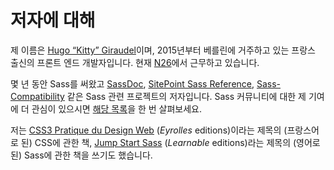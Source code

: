
# 저자에 대해

제 이름은 [Hugo “Kitty” Giraudel](https://hugogiraudel.com/)이며, 2015년부터 베를린에 거주하고 있는 프랑스 출신의 프론트 엔드 개발자입니다. 현재 [N26](https://n26.com/)에서 근무하고 있습니다.

몇 년 동안 Sass를 써왔고 [SassDoc](http://sassdoc.com/), [SitePoint Sass Reference](https://sitepoint.com/sass-reference/), [Sass-Compatibility](https://hugogiraudel.github.io/sass-compatibility//) 같은 Sass 관련 프로젝트의 저자입니다. Sass 커뮤니티에 대한 제 기여에 더 관심이 있으시면 [해당 목록](https://github.com/HugoGiraudel/awesome-sass)을 한 번 살펴보세요.

저는 [CSS3 Pratique du Design Web](https://www.eyrolles.com/Informatique/Livre/css3-9782212678963/) (*Eyrolles* editions)이라는 제목의 (프랑스어로 된) CSS에 관한 책, [Jump Start Sass](https://learnable.com/books/jump-start-sass) (*Learnable* editions)라는 제목의 (영어로 된) Sass에 관한 책을 쓰기도 했습니다.
